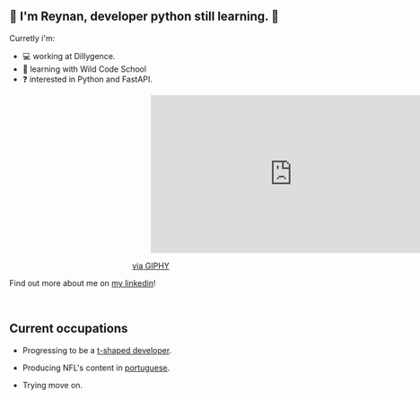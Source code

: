 
## 🤙 I'm Reynan, developer python still learning. 🚀
  
Curretly i'm:

- 💻 working at Dillygence.
- 🌱 learning with Wild Code School
- ❓ interested in Python and FastAPI.

<div align="center">
<div style="width:100%;height:0;padding-bottom:56%;position:relative;"><iframe src="https://giphy.com/embed/QNFhOolVeCzPQ2Mx85" width="100%" height="100%" style="position:absolute" frameBorder="0" class="giphy-embed" allowFullScreen></iframe></div><p><a href="https://giphy.com/gifs/checkmatedigital-code-coding-monkey-QNFhOolVeCzPQ2Mx85">via GIPHY</a></p>
</div>
  
Find out more about me on <a href="https://www.linkedin.com/in/reynan-dev/" target="_blank">my linkedin</a>!

<br/>  

## Current occupations

- Progressing to be a <a href="https://infinum.com/blog/t-shaped-developers/">t-shaped developer</a>.

- Producing NFL's content in <a href="https://instagram.com/nfldazueira/">portuguese</a>.

- Trying move on.

